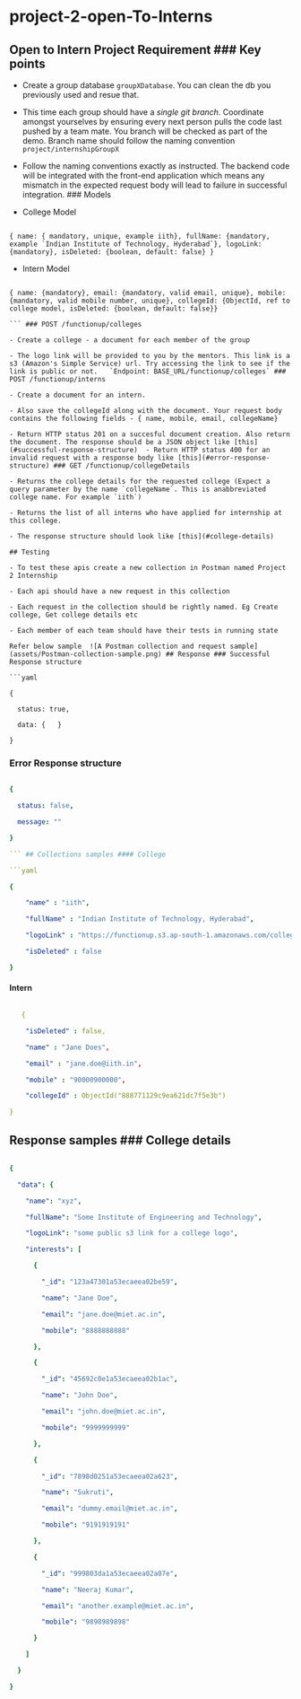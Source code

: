 # project-2-open-To-Interns
## Open to Intern Project Requirement ### Key points

- Create a group database `groupXDatabase`. You can clean the db you previously used and resue that.

- This time each group should have a *single git branch*. Coordinate amongst yourselves by ensuring every next person pulls the code last pushed by a team mate. You branch will be checked as part of the demo. Branch name should follow the naming convention `project/internshipGroupX`

- Follow the naming conventions exactly as instructed. The backend code will be integrated with the front-end application which means any mismatch in the expected request body will lead to failure in successful integration. ### Models

- College Model

```

{ name: { mandatory, unique, example iith}, fullName: {mandatory, example `Indian Institute of Technology, Hyderabad`}, logoLink: {mandatory}, isDeleted: {boolean, default: false} }

```

- Intern Model

```

{ name: {mandatory}, email: {mandatory, valid email, unique}, mobile: {mandatory, valid mobile number, unique}, collegeId: {ObjectId, ref to college model, isDeleted: {boolean, default: false}}

``` ### POST /functionup/colleges

- Create a college - a document for each member of the group

- The logo link will be provided to you by the mentors. This link is a s3 (Amazon's Simple Service) url. Try accessing the link to see if the link is public or not.   `Endpoint: BASE_URL/functionup/colleges` ### POST /functionup/interns

- Create a document for an intern. 

- Also save the collegeId along with the document. Your request body contains the following fields - { name, mobile, email, collegeName}

- Return HTTP status 201 on a succesful document creation. Also return the document. The response should be a JSON object like [this](#successful-response-structure)  - Return HTTP status 400 for an invalid request with a response body like [this](#error-response-structure) ### GET /functionup/collegeDetails

- Returns the college details for the requested college (Expect a query parameter by the name `collegeName`. This is anabbreviated college name. For example `iith`)

- Returns the list of all interns who have applied for internship at this college.

- The response structure should look like [this](#college-details) 

## Testing 

- To test these apis create a new collection in Postman named Project 2 Internship

- Each api should have a new request in this collection

- Each request in the collection should be rightly named. Eg Create college, Get college details etc

- Each member of each team should have their tests in running state 

Refer below sample  ![A Postman collection and request sample](assets/Postman-collection-sample.png) ## Response ### Successful Response structure

```yaml

{

  status: true,

  data: {   }

}

```

### Error Response structure

```yaml

{

  status: false,

  message: ""

}

``` ## Collections samples #### College

```yaml

{

    "name" : "iith",

    "fullName" : "Indian Institute of Technology, Hyderabad",

    "logoLink" : "https://functionup.s3.ap-south-1.amazonaws.com/colleges/iith.png",

    "isDeleted" : false

}

```

#### Intern

```yaml

   {

    "isDeleted" : false,

    "name" : "Jane Does",

    "email" : "jane.doe@iith.in",

    "mobile" : "90000900000",

    "collegeId" : ObjectId("888771129c9ea621dc7f5e3b")

}

```

## Response samples ### College details

```yaml

{

  "data": {

    "name": "xyz",

    "fullName": "Some Institute of Engineering and Technology",

    "logoLink": "some public s3 link for a college logo",

    "interests": [

      {

        "_id": "123a47301a53ecaeea02be59",

        "name": "Jane Doe",

        "email": "jane.doe@miet.ac.in",

        "mobile": "8888888888"

      },

      {

        "_id": "45692c0e1a53ecaeea02b1ac",

        "name": "John Doe",

        "email": "john.doe@miet.ac.in",

        "mobile": "9999999999"

      },

      {

        "_id": "7898d0251a53ecaeea02a623",

        "name": "Sukruti",

        "email": "dummy.email@miet.ac.in",

        "mobile": "9191919191"

      },

      {

        "_id": "999803da1a53ecaeea02a07e",

        "name": "Neeraj Kumar",

        "email": "another.example@miet.ac.in",

        "mobile": "9898989898"

      }

    ]

  }

}

```

